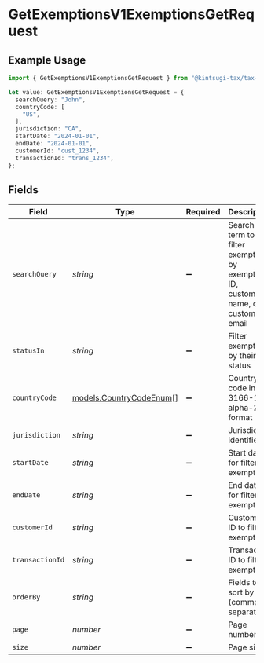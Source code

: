 # GetExemptionsV1ExemptionsGetRequest

## Example Usage

```typescript
import { GetExemptionsV1ExemptionsGetRequest } from "@kintsugi-tax/tax-platform-sdk/models/operations";

let value: GetExemptionsV1ExemptionsGetRequest = {
  searchQuery: "John",
  countryCode: [
    "US",
  ],
  jurisdiction: "CA",
  startDate: "2024-01-01",
  endDate: "2024-01-01",
  customerId: "cust_1234",
  transactionId: "trans_1234",
};
```

## Fields

| Field                                                                              | Type                                                                               | Required                                                                           | Description                                                                        | Example                                                                            |
| ---------------------------------------------------------------------------------- | ---------------------------------------------------------------------------------- | ---------------------------------------------------------------------------------- | ---------------------------------------------------------------------------------- | ---------------------------------------------------------------------------------- |
| `searchQuery`                                                                      | *string*                                                                           | :heavy_minus_sign:                                                                 | Search term to filter exemptions by exemption ID, customer name, or customer email | John                                                                               |
| `statusIn`                                                                         | *string*                                                                           | :heavy_minus_sign:                                                                 | Filter exemptions by their status                                                  |                                                                                    |
| `countryCode`                                                                      | [models.CountryCodeEnum](../../models/countrycodeenum.md)[]                        | :heavy_minus_sign:                                                                 | Country code in ISO 3166-1 alpha-2 format                                          | US                                                                                 |
| `jurisdiction`                                                                     | *string*                                                                           | :heavy_minus_sign:                                                                 | Jurisdiction identifier                                                            | CA                                                                                 |
| `startDate`                                                                        | *string*                                                                           | :heavy_minus_sign:                                                                 | Start date for filtering exemptions                                                | 2024-01-01                                                                         |
| `endDate`                                                                          | *string*                                                                           | :heavy_minus_sign:                                                                 | End date for filtering exemptions                                                  | 2024-01-01                                                                         |
| `customerId`                                                                       | *string*                                                                           | :heavy_minus_sign:                                                                 | Customer ID to filter exemptions                                                   | cust_1234                                                                          |
| `transactionId`                                                                    | *string*                                                                           | :heavy_minus_sign:                                                                 | Transaction ID to filter exemptions                                                | trans_1234                                                                         |
| `orderBy`                                                                          | *string*                                                                           | :heavy_minus_sign:                                                                 | Fields to sort by (comma-separated)                                                |                                                                                    |
| `page`                                                                             | *number*                                                                           | :heavy_minus_sign:                                                                 | Page number                                                                        |                                                                                    |
| `size`                                                                             | *number*                                                                           | :heavy_minus_sign:                                                                 | Page size                                                                          |                                                                                    |